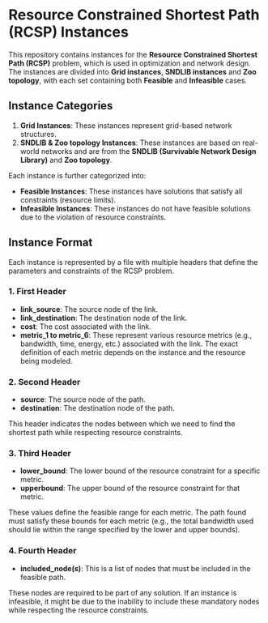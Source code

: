 # Resource Constrained Shortest Path (RCSP) Instances

This repository contains instances for the **Resource Constrained Shortest Path (RCSP)** problem, which is used in optimization and network design. The instances are divided into **Grid instances**, **SNDLIB instances** and **Zoo topology**, with each set containing both **Feasible** and **Infeasible** cases.

## Instance Categories
1. **Grid Instances**: These instances represent grid-based network structures.
2. **SNDLIB & Zoo topology Instances**: These instances are based on real-world networks and are from the **SNDLIB (Survivable Network Design Library)** and **Zoo topology**.

Each instance is further categorized into:
- **Feasible Instances**: These instances have solutions that satisfy all constraints (resource limits).
- **Infeasible Instances**: These instances do not have feasible solutions due to the violation of resource constraints.

## Instance Format

Each instance is represented by a file with multiple headers that define the parameters and constraints of the RCSP problem.

### 1. **First Header**
- **link_source**: The source node of the link.
- **link_destination**: The destination node of the link.
- **cost**: The cost associated with the link.
- **metric_1 to metric_6**: These represent various resource metrics (e.g., bandwidth, time, energy, etc.) associated with the link. The exact definition of each metric depends on the instance and the resource being modeled.

### 2. **Second Header**
- **source**: The source node of the path.
- **destination**: The destination node of the path.

This header indicates the nodes between which we need to find the shortest path while respecting resource constraints.

### 3. **Third Header**
- **lower_bound**: The lower bound of the resource constraint for a specific metric.
- **upperbound**: The upper bound of the resource constraint for that metric.

These values define the feasible range for each metric. The path found must satisfy these bounds for each metric (e.g., the total bandwidth used should lie within the range specified by the lower and upper bounds).

### 4. **Fourth Header**
- **included_node(s)**: This is a list of nodes that must be included in the feasible path.

These nodes are required to be part of any solution. If an instance is infeasible, it might be due to the inability to include these mandatory nodes while respecting the resource constraints.

